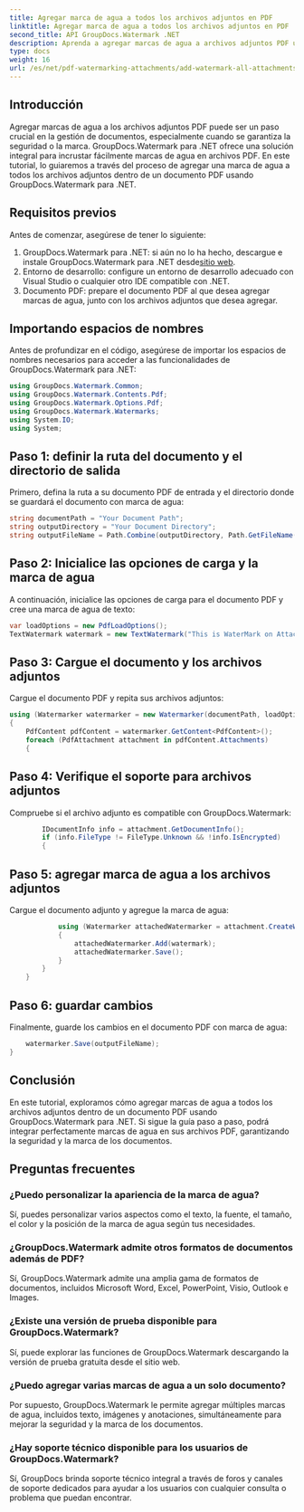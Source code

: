 ```yaml
---
title: Agregar marca de agua a todos los archivos adjuntos en PDF
linktitle: Agregar marca de agua a todos los archivos adjuntos en PDF
second_title: API GroupDocs.Watermark .NET
description: Aprenda a agregar marcas de agua a archivos adjuntos PDF usando GroupDocs.Watermark para .NET. Proteja sus documentos con marcas de agua personalizadas fácilmente.
type: docs
weight: 16
url: /es/net/pdf-watermarking-attachments/add-watermark-all-attachments-pdf/
---
```

## Introducción
Agregar marcas de agua a los archivos adjuntos PDF puede ser un paso crucial en la gestión de documentos, especialmente cuando se garantiza la seguridad o la marca. GroupDocs.Watermark para .NET ofrece una solución integral para incrustar fácilmente marcas de agua en archivos PDF. En este tutorial, lo guiaremos a través del proceso de agregar una marca de agua a todos los archivos adjuntos dentro de un documento PDF usando GroupDocs.Watermark para .NET.
## Requisitos previos
Antes de comenzar, asegúrese de tener lo siguiente:
1.  GroupDocs.Watermark para .NET: si aún no lo ha hecho, descargue e instale GroupDocs.Watermark para .NET desde[sitio web](https://releases.groupdocs.com/Watermark/net/).
2. Entorno de desarrollo: configure un entorno de desarrollo adecuado con Visual Studio o cualquier otro IDE compatible con .NET.
3. Documento PDF: prepare el documento PDF al que desea agregar marcas de agua, junto con los archivos adjuntos que desea agregar.

## Importando espacios de nombres
Antes de profundizar en el código, asegúrese de importar los espacios de nombres necesarios para acceder a las funcionalidades de GroupDocs.Watermark para .NET:
```csharp
using GroupDocs.Watermark.Common;
using GroupDocs.Watermark.Contents.Pdf;
using GroupDocs.Watermark.Options.Pdf;
using GroupDocs.Watermark.Watermarks;
using System.IO;
using System;
```
## Paso 1: definir la ruta del documento y el directorio de salida
Primero, defina la ruta a su documento PDF de entrada y el directorio donde se guardará el documento con marca de agua:
```csharp
string documentPath = "Your Document Path";
string outputDirectory = "Your Document Directory";
string outputFileName = Path.Combine(outputDirectory, Path.GetFileName(documentPath));
```
## Paso 2: Inicialice las opciones de carga y la marca de agua
A continuación, inicialice las opciones de carga para el documento PDF y cree una marca de agua de texto:
```csharp
var loadOptions = new PdfLoadOptions();
TextWatermark watermark = new TextWatermark("This is WaterMark on Attachment", new Font("Arial", 19));
```
## Paso 3: Cargue el documento y los archivos adjuntos
Cargue el documento PDF y repita sus archivos adjuntos:
```csharp
using (Watermarker watermarker = new Watermarker(documentPath, loadOptions))
{
    PdfContent pdfContent = watermarker.GetContent<PdfContent>();
    foreach (PdfAttachment attachment in pdfContent.Attachments)
    {
```
## Paso 4: Verifique el soporte para archivos adjuntos
Compruebe si el archivo adjunto es compatible con GroupDocs.Watermark:
```csharp
        IDocumentInfo info = attachment.GetDocumentInfo();
        if (info.FileType != FileType.Unknown && !info.IsEncrypted)
        {
```
## Paso 5: agregar marca de agua a los archivos adjuntos
Cargue el documento adjunto y agregue la marca de agua:
```csharp
            using (Watermarker attachedWatermarker = attachment.CreateWatermarker())
            {
                attachedWatermarker.Add(watermark);
                attachedWatermarker.Save();
            }
        }
    }
```
## Paso 6: guardar cambios
Finalmente, guarde los cambios en el documento PDF con marca de agua:
```csharp
    watermarker.Save(outputFileName);
}
```

## Conclusión
En este tutorial, exploramos cómo agregar marcas de agua a todos los archivos adjuntos dentro de un documento PDF usando GroupDocs.Watermark para .NET. Si sigue la guía paso a paso, podrá integrar perfectamente marcas de agua en sus archivos PDF, garantizando la seguridad y la marca de los documentos.
## Preguntas frecuentes
### ¿Puedo personalizar la apariencia de la marca de agua?
Sí, puedes personalizar varios aspectos como el texto, la fuente, el tamaño, el color y la posición de la marca de agua según tus necesidades.
### ¿GroupDocs.Watermark admite otros formatos de documentos además de PDF?
Sí, GroupDocs.Watermark admite una amplia gama de formatos de documentos, incluidos Microsoft Word, Excel, PowerPoint, Visio, Outlook e Images.
### ¿Existe una versión de prueba disponible para GroupDocs.Watermark?
Sí, puede explorar las funciones de GroupDocs.Watermark descargando la versión de prueba gratuita desde el sitio web.
### ¿Puedo agregar varias marcas de agua a un solo documento?
Por supuesto, GroupDocs.Watermark le permite agregar múltiples marcas de agua, incluidos texto, imágenes y anotaciones, simultáneamente para mejorar la seguridad y la marca de los documentos.
### ¿Hay soporte técnico disponible para los usuarios de GroupDocs.Watermark?
Sí, GroupDocs brinda soporte técnico integral a través de foros y canales de soporte dedicados para ayudar a los usuarios con cualquier consulta o problema que puedan encontrar.